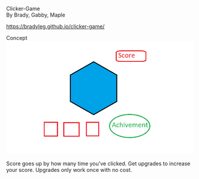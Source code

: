 Clicker-Game  
By Brady, Gabby, Maple  

https://bradyleg.github.io/clicker-game/

Concept
![](concept.png)  

Score goes up by how many time you've clicked. Get upgrades to increase your score. Upgrades only work once with no cost.
